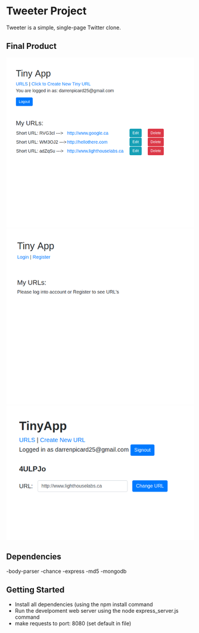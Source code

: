 # Tweeter Project

Tweeter is a simple, single-page Twitter clone.


## Final Product

!["Image of home page logged in"](https://github.com/darrenpicard25/TinyApp_Version2/blob/master/docs/urls_home_loggedin.png?raw=true)
!["Image of home page logged out"](https://github.com/darrenpicard25/TinyApp_Version2/blob/master/docs/urls_home_logout.png?raw=true)
!["Image of URL editing page"](https://github.com/darrenpicard25/TinyApp_Version2/blob/master/docs/urls_show.png?raw=true)


## Dependencies

  -body-parser
  -chance
  -express
  -md5
  -mongodb

## Getting Started

- Install all dependencies (using the npm install command
- Run the develpoment web server using the node express_server.js command
- make requests to port: 8080 (set default in file)